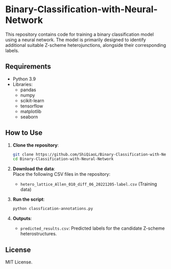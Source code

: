 # Binary-Classification-with-Neural-Network
This repository contains code for training a binary classification model using a neural network. The model is primarily designed to identify additional suitable Z-scheme heterojunctions, alongside their corresponding labels.

## Requirements

- Python 3.9
- Libraries:
  - pandas
  - numpy
  - scikit-learn
  - tensorflow
  - matplotlib
  - seaborn

## How to Use

1. **Clone the repository**:

   ```bash
   git clone https://github.com/ShiQiaoL/Binary-Classification-with-Neural-Network.git
   cd Binary-Classification-with-Neural-Network
   ```

2. **Download the data**:  
   Place the following CSV files in the repository:
   - `hetero_lattice_Allen_010_diff_06_20221205-label.csv` (Training data)

3. **Run the script**:

   ```bash
   python classfication-annotations.py
   ```

4. **Outputs**:
   - `predicted_results.csv`: Predicted labels for the candidate Z-scheme heterostructures.
## License

MIT License.

